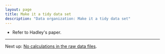 ```yaml
---
layout: page
title: Make it a tidy data set
description: "Data organization: Make it a tidy data set"
---
```


- Refer to Hadley's paper.

---

Next up: [No calculations in the raw data files](no_calculations.html).
